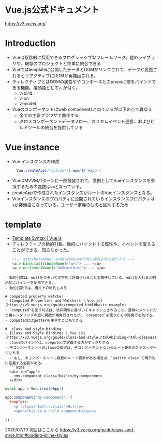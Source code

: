 # Vue.js公式ドキュメント
https://v3.vuejs.org/

# Introduction
- Vueは段階的に採用できるプログレッシブなフレームワーク。他のライブラリや、既存のプロジェクトと簡単に統合できる
- Vueではtemplateに公開したデータとDOMがリンクされて、データが変更されるとリアクティブにDOMが再描画される。
- ディレクティブとはDOMの属性や子コンポーネとのpropsに値をバインドできる機能。接頭語として`v-`が付く。
  - v-bind
  - v-on
  - v-model
- Vueのコンポーネントはweb componentsと似ているが以下の点で異なる
  - 全ての主要プラウザで動作する
  - クロスコンポーネントデータフロー、カスタムイベント通信、およびビルドツールの統合を提供している

# Vue instance
- Vue インスタンスの作成
  ```js
    Vue.createApp(/*option*/).mount('#app')
  ```
- VueはMVVMパターンに一部触発されて、慣例としてVueインスタンスを参照するための変数は`vm`となっている。
- createAppで作成されたインスタンスがルートのVueインスタンスとなる。
- Vueインスタンスのプロパティに公開されているインスタンスプロパティは`$`が接頭語になっている。ユーザー定義のものと区別するため

# template
- [Template Syntax | Vue.js](https://v3.vuejs.org/guide/template-syntax.html#dynamic-arguments)
- ディレクティブの動的引数。動的にバインドする属性や、イベントを変えることができる。知らなかった。
  ```html
  <!-- attributeName, eventNameは実行時に評価された値が入る -->
  <a v-bind:[attributeName]="url"> ... </a>
  <a v-on:[eventName]="doSomething"> ... </a>
```
- 動的引数は、nullをのぞいて文字列に評価されることを期待している。nullを入れると明示的にバインドを削除できる。
- 動的引数では、構文上の制約もある

# computed property watcher
- [Computed Properties and Watchers | Vue.js](https://v3.vuejs.org/guide/computed.html#basic-example)
- `computed`を使う利点は、依存関係に基づいてキャッシュされること。通常のメソッドだと再レンダリングの度に関数が再実行されるが、`computed`を使うとその際実行を防げる。
- computedにはgetterを生やすこともできる

#  class and style binding
- [Class and Style Bindings | Vue.js](https://v3.vuejs.org/guide/class-and-style.html#binding-html-classes)
- classのバインドは、computedで定義する方がすっきりする
- 子コンポーネントへのclassの指定は、子コンポーネントないのルート要素のクラスへマージされる
  - もし、小コンポーネントに複数のルート要素がある場合は、`$attrs.class`で明示的に定義する必要がある。
  ```html
  <div id="app">
    <my-component class="baz"></my-component>
  </div>
  ```

  ```js
  const app = Vue.createApp()

  app.component('my-component', {
    template: `
      <p :class="$attrs.class">Hi!</p>
      <span>This is a child component</span>
    `
  })
  ```

2020/07/19
次回はここから
https://v3.vuejs.org/guide/class-and-style.html#binding-inline-styles
